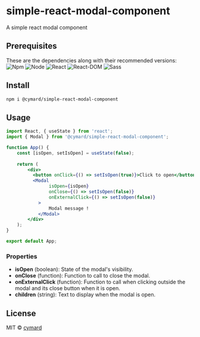 # simple-react-modal-component
A simple react modal component

## Prerequisites
These are the dependencies along with their recommended versions:  
![Npm](https://img.shields.io/badge/Npm-v9.6.7-blue)
![Node](https://img.shields.io/badge/Node-v18.17.0-blue)
![React](https://img.shields.io/badge/React-v18.2.0-blue)
![React-DOM](https://img.shields.io/badge/React--DOM-v18.2.0-blue)
![Sass](https://img.shields.io/badge/Sass-v1.69.3-blue)

## Install
```bash
npm i @cymard/simple-react-modal-component
```

## Usage
```jsx
import React, { useState } from 'react';
import { Modal } from '@cymard/simple-react-modal-component';

function App() {
    const [isOpen, setIsOpen] = useState(false);
    
    return (
        <div>
          <button onClick={() => setIsOpen(true)}>Click to open</button>
          <Modal
                isOpen={isOpen}
                onClose={() => setIsOpen(false)}
                onExternalClick={() => setIsOpen(false)}
            >
                Modal message !
            </Modal>
        </div>
    );
}

export default App;
```

### Properties
- **isOpen** (boolean): State of the modal's visibility.
- **onClose** (function): Function to call to close the modal.
- **onExternalClick** (function): Function to call when clicking outside the modal and its close button when it is open.
- **children** (string): Text to display when the modal is open.

## License

MIT © [cymard](https://github.com/cymard)
